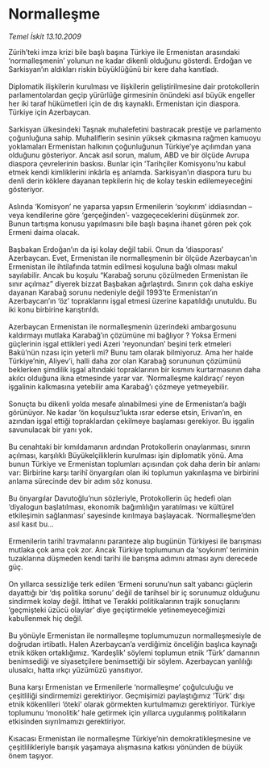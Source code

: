 # Normalleşme

*Temel İskit 13.10.2009*

<div class="taraf_structure_2col_1zq">
<div class="margen_n">



 <p>Zürih’teki imza krizi bile başlı başına Türkiye ile Ermenistan arasındaki ‘normalleşmenin’ yolunun ne kadar dikenli olduğunu gösterdi. Erdoğan ve Sarkisyan’ın aldıkları riskin büyüklüğünü bir kere daha kanıtladı. <br/><br/>Diplomatik ilişkilerin kurulması ve ilişkilerin geliştirilmesine dair protokollerin parlamentolardan geçip yürürlüğe girmesinin önündeki asıl büyük engeller her iki taraf hükümetleri için de dış kaynaklı. Ermenistan için diaspora. Türkiye için Azerbaycan. <br/><br/>Sarkisyan ülkesindeki Taşnak muhalefetini bastıracak prestije ve parlamento çoğunluğuna sahip. Muhaliflerin sesinin yüksek çıkmasına rağmen kamuoyu yoklamaları Ermenistan halkının çoğunluğunun Türkiye’ye açılımdan yana olduğunu gösteriyor. Ancak asıl sorun, malum, ABD ve bir ölçüde Avrupa diaspora çevrelerinin baskısı. Bunlar için ‘Tarihçiler Komisyonu’nu kabul etmek kendi kimliklerini inkârla eş anlamda. Sarkisyan’ın diaspora turu bu denli derin köklere dayanan tepkilerin hiç de kolay teskin edilemeyeceğini gösteriyor. <br/><br/>Aslında ‘Komisyon’ ne yaparsa yapsın Ermenilerin ‘soykırım’ iddiasından –veya kendilerine göre ‘gerçeğinden’- vazgeçeceklerini düşünmek zor. Bunun tartışma konusu yapılmasını bile başlı başına ihanet gören pek çok Ermeni daima olacak. <br/><br/>Başbakan Erdoğan’ın da işi kolay değil tabii. Onun da ‘diasporası’ Azerbaycan. Evet, Ermenistan ile normalleşmenin bir ölçüde Azerbaycan’ın Ermenistan ile ihtilafında tatmin edilmesi koşuluna bağlı olması makul sayılabilir. Ancak bu koşulu “Karabağ sorunu çözülmeden Ermenistan ile sınır açılmaz” diyerek bizzat Başbakan ağırlaştırdı. Sınırın çok daha eskiye dayanan Karabağ sorunu nedeniyle değil 1993’te Ermenistan’ın Azerbaycan’ın ‘öz’ topraklarını işgal etmesi üzerine kapatıldığı unutuldu. Bu iki konu birbirine karıştırıldı. <br/><br/>Azerbaycan Ermenistan ile normalleşmenin üzerindeki ambargosunu kaldırmayı mutlaka Karabağ’ın çözümüne mi bağlıyor ? Yoksa Ermeni güçlerinin işgal ettikleri yedi Azeri ‘reyonundan’ beşini terk etmeleri Bakü’nün rızası için yeterli mi? Bunu tam olarak bilmiyoruz. Ama her halde Türkiye’nin, Aliyev’i, halli daha zor olan Karabağ sorununun çözümünü beklerken şimdilik işgal altındaki topraklarının bir kısmını kurtarmasının daha akılcı olduğuna ikna etmesinde yarar var. ‘Normalleşme kaldıraçı’ reyon işgalinin kalkmasına yetebilir ama Karabağ’ı çözmeye yetmeyebilir. <br/><br/>Sonuçta bu dikenli yolda mesafe alınabilmesi yine de Ermenistan’a bağlı görünüyor. Ne kadar ‘ön koşulsuz’lukta ısrar ederse etsin, Erivan’ın, en azından işgal ettiği topraklardan çekilmeye başlaması gerekiyor. Bu işgalin savunulacak bir yanı yok. <br/><br/>Bu cenahtaki bir kımıldamanın ardından Protokollerin onaylanması, sınırın açılması, karşılıklı Büyükelçiliklerin kurulması işin diplomatik yönü. Ama bunun Türkiye ve Ermenistan toplumları açısından çok daha derin bir anlamı var: Birbirine karşı tarihî önyargıları olan iki toplumun yakınlaşma ve birbirini anlama sürecinde dev bir adım söz konusu. <br/><br/>Bu önyargılar Davutoğlu’nun sözleriyle, Protokollerin üç hedefi olan ‘diyalogun başlatılması, ekonomik bağımlılığın yaratılması ve kültürel etkileşimin sağlanması’ sayesinde kırılmaya başlayacak. ‘Normalleşme’den asıl kasıt bu... <br/><br/>Ermenilerin tarihî travmalarını paranteze alıp bugünün Türkiyesi ile barışması mutlaka çok ama çok zor. Ancak Türkiye toplumunun da ‘soykırım’ teriminin tuzaklarına düşmeden kendi tarihi ile barışma adımını atması aynı derecede güç. <br/><br/>On yıllarca sessizliğe terk edilen ‘Ermeni sorunu’nun salt yabancı güçlerin dayattığı bir ‘dış politika sorunu’ değil de tarihsel bir iç sorunumuz olduğunu sindirmek kolay değil. İttihat ve Terakki politikalarının trajik sonuçlarını ‘geçmişteki üzücü olaylar’ diye geçiştirmekle yetinemeyeceğimizi kabullenmek hiç değil. <br/><br/>Bu yönüyle Ermenistan ile normalleşme toplumumuzun normalleşmesiyle de doğrudan irtibatlı. Halen Azerbaycan’a verdiğimiz önceliğin başlıca kaynağı etnik köken ortaklığımız. ‘Kardeşlik’ söylemi toplumun etnik ‘Türk’ damarının benimsediği ve siyasetçilere benimsettiği bir söylem. Azerbaycan yanlılığı ulusalcı, hatta ırkçı yüzümüzü yansıtıyor. <br/><br/>Buna karşı Ermenistan ve Ermenilerle ‘normalleşme’ çoğulculuğu ve çeşitliliği sindirmemizi gerektiriyor. Geçmişimizi paylaştığımız ‘Türk’ dışı etnik kökenlileri ‘öteki’ olarak görmekten kurtulmamızı gerektiriyor. Türkiye toplumunu ‘monolitik’ hale getirmek için yıllarca uygulanmış politikaların etkisinden sıyrılmamızı gerektiriyor. <br/><br/>Kısacası Ermenistan ile normalleşme Türkiye’nin demokratikleşmesine ve çeşitlilikleriyle barışık yaşamaya alışmasına katkısı yönünden de büyük önem taşıyor.</p>
<br/>
<br/>
<br/>



<br/>


<div id="taraf_not">
</div>

</div>


</div>
